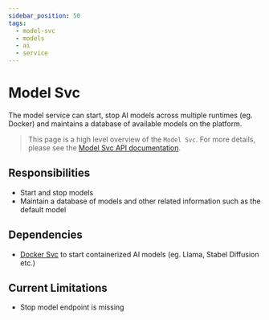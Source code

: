 ```yaml
---
sidebar_position: 50
tags:
  - model-svc
  - models
  - ai
  - service
---
```


# Model Svc

The model service can start, stop AI models across multiple runtimes (eg. Docker) and maintains a database of available models on the platform.

> This page is a high level overview of the `Model Svc`. For more details, please see the [Model Svc API documentation](/docs/singulatron/start-default-model).

## Responsibilities

- Start and stop models
- Maintain a database of models and other related information such as the default model

## Dependencies

- [Docker Svc](/docs/services/docker-svc) to start containerized AI models (eg. Llama, Stabel Diffusion etc.)

## Current Limitations

- Stop model endpoint is missing
